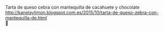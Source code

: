 Tarta de queso cebra con mantequilla de cacahuete y chocolate	http://kanelaylimon.blogspot.com.es/2015/10/tarta-de-queso-zebra-con-mantequilla-de.html	
਍